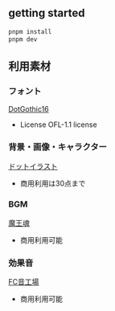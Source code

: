 ## getting started

```bash
pnpm install
pnpm dev
```

## 利用素材

### フォント

[DotGothic16](https://github.com/fontworks-fonts/DotGothic16)

- License OFL-1.1 license

### 背景・画像・キャラクター

[ドットイラスト](https://dot-illust.net/)

- 商用利用は30点まで

### BGM

[魔王魂](https://maou.audio/)

- 商用利用可能

### 効果音

[FC音工場](https://fc.sitefactory.info/kiyaku.html)

- 商用利用可能
